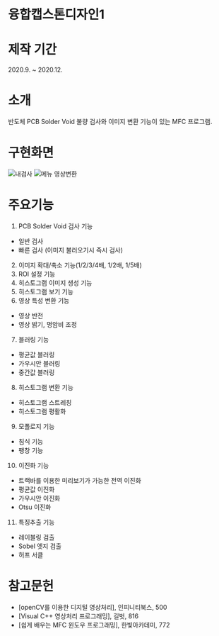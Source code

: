 # 융합캡스톤디자인1
# 제작 기간
2020.9. ~ 2020.12.
# 소개
반도체 PCB Solder Void 불량 검사와 이미지 변환 기능이 있는 MFC 프로그램.
# 구현화면
![내검사](https://user-images.githubusercontent.com/81150979/122421227-32a44500-cfc7-11eb-84c0-d5c9d0737992.PNG)
![메뉴 영상변환](https://user-images.githubusercontent.com/81150979/122421240-346e0880-cfc7-11eb-81f0-c73772956140.PNG)
# 주요기능
1) PCB Solder Void 검사 기능
- 일반 검사
- 빠른 검사 (이미지 불러오기시 즉시 검사)
2) 이미지 확대/축소 기능(1/2/3/4배, 1/2배, 1/5배)
3) ROI 설정 기능
4) 히스토그램 이미지 생성 기능
5) 히스토그램 보기 기능
6) 영상 특성 변환 기능
- 영상 반전
- 영상 밝기, 명암비 조정
7) 블러링 기능
- 평균값 블러링
- 가우시안 블러링
- 중간값 블러링
8) 히스토그램 변환 기능
- 히스토그램 스트레칭
- 히스토그램 평활화
9) 모폴로지 기능
- 침식 기능
- 팽창 기능
10) 이진화 기능
- 트랙바를 이용한 미리보기가 가능한 전역 이진화
- 평균값 이진화
- 가우시안 이진화
- Otsu 이진화
11) 특징추출 기능
- 레이블링 검출
- Sobel 엣지 검출
- 허프 서클
# 참고문헌
- [openCV를 이용한 디지털 영상처리], 인피니티북스, 500
- [Visual C++ 영상처리 프로그래밍], 길벗, 816
- [쉽게 배우는 MFC 윈도우 프로그래밍], 한빛아카데미, 772
